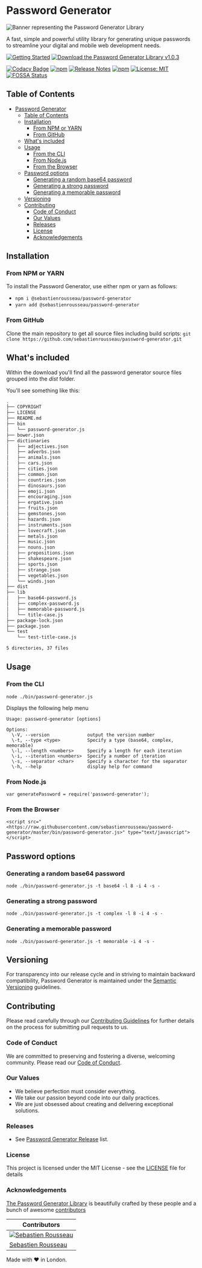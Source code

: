 # Password Generator

![Banner representing the Password Generator Library](https://raw.githubusercontent.com/sebastienrousseau/password-generator/master/images/password-generator-logo.svg)

A fast, simple and powerful utility library for generating unique passwords to streamline your digital and mobile web development needs.

[![Getting Started](https://raw.githubusercontent.com/sebastienrousseau/password-generator/master/images/button-primary.svg)](#installation)
[![Download the Password Generator Library v1.0.3](https://raw.githubusercontent.com/sebastienrousseau/password-generator/master/images/button-secondary.svg)](https://github.com/sebastienrousseau/password-generator/archive/refs/tags/1.0.4.zip)

[![Codacy Badge](https://app.codacy.com/project/badge/Grade/0acb169c95e443729551979e0fd86eaf)](https://www.codacy.com?utm_source=github.com&utm_medium=referral&utm_content=sebastienrousseau/password-generator&utm_campaign=Badge_Grade)
[![npm](https://img.shields.io/npm/v/@sebastienrousseau/password-generator.svg?style=flat&color=success)](https://www.npmjs.com/package/@sebastienrousseau/password-generator)
[![Release Notes](https://img.shields.io/badge/release-notes-success.svg)](https://github.com/sebastienrousseau/password-generator/releases/)
[![npm](https://img.shields.io/npm/dm/password-generator.svg?style=flat)](https://www.npmjs.com/package/@sebastienrousseau/password-generator)
[![License: MIT](https://img.shields.io/badge/License-MIT-success.svg?style=flat)](https://opensource.org/licenses/MIT)
[![FOSSA Status](https://app.fossa.com/api/projects/git%2Bgithub.com%2Fsebastienrousseau%2Fpassword-generator.svg?type=small)](https://app.fossa.com/projects/git%2Bgithub.com%2Fsebastienrousseau%2Fpassword-generator?ref=badge_small)

## Table of Contents

-   [Password Generator](#password-generator)
    -   [Table of Contents](#table-of-contents)
    -   [Installation](#installation)
        -   [From NPM or YARN](#from-npm-or-yarn)
        -   [From GitHub](#from-github)
    -   [What's included](#whats-included)
    -   [Usage](#usage)
        -   [From the CLI](#from-the-cli)
        -   [From Node.js](#from-nodejs)
        -   [From the Browser](#from-the-browser)
    -   [Password options](#password-options)
        -   [Generating a random base64 password](#generating-a-random-base64-password)
        -   [Generating a strong password](#generating-a-strong-password)
        -   [Generating a memorable password](#generating-a-memorable-password)
    -   [Versioning](#versioning)
    -   [Contributing](#contributing)
        -   [Code of Conduct](#code-of-conduct)
        -   [Our Values](#our-values)
        -   [Releases](#releases)
        -   [License](#license)
        -   [Acknowledgements](#acknowledgements)

## Installation

### From NPM or YARN

To install the Password Generator, use either npm or yarn as follows:

-   `npm i @sebastienrousseau/password-generator`
-   `yarn add @sebastienrousseau/password-generator`

### From GitHub

Clone the main repository to get all source files including build scripts: `git clone https://github.com/sebastienrousseau/password-generator.git`

## What's included

Within the download you'll find all the password generator source files grouped into the _dist_ folder.

You'll see something like this:

```bash
.
├── COPYRIGHT
├── LICENSE
├── README.md
├── bin
│   └── password-generator.js
├── bower.json
├── dictionaries
│   ├── adjectives.json
│   ├── adverbs.json
│   ├── animals.json
│   ├── cars.json
│   ├── cities.json
│   ├── common.json
│   ├── countries.json
│   ├── dinosaurs.json
│   ├── emoji.json
│   ├── encouraging.json
│   ├── ergative.json
│   ├── fruits.json
│   ├── gemstones.json
│   ├── hazards.json
│   ├── instruments.json
│   ├── lovecraft.json
│   ├── metals.json
│   ├── music.json
│   ├── nouns.json
│   ├── prepositions.json
│   ├── shakespeare.json
│   ├── sports.json
│   ├── strange.json
│   ├── vegetables.json
│   └── winds.json
├── dist
├── lib
│   ├── base64-password.js
│   ├── complex-password.js
│   ├── memorable-password.js
│   └── title-case.js
├── package-lock.json
├── package.json
└── test
    └── test-title-case.js

5 directories, 37 files
```

## Usage

### From the CLI

```shell
node ./bin/password-generator.js
```

Displays the following help menu

```shell
Usage: password-generator [options]

Options:
  \-V, --version              output the version number
  \-t, --type <type>          Specify a type (base64, complex, memorable)
  \-l, --length <numbers>     Specify a length for each iteration
  \-i, --iteration <numbers>  Specify a number of iteration
  \-s, --separator <char>     Specify a character for the separator
  \-h, --help                 display help for command
```

### From Node.js

```shell
var generatePassword = require('password-generator');
```

### From the Browser

```shell
<script src="<https://raw.githubusercontent.com/sebastienrousseau/password-generator/master/bin/password-generator.js>" type="text/javascript"></script>
```

## Password options

### Generating a random base64 password

```shell
node ./bin/password-generator.js -t base64 -l 8 -i 4 -s - 
```

### Generating a strong password

```shell
node ./bin/password-generator.js -t complex -l 8 -i 4 -s -
```

### Generating a memorable password

```shell
node ./bin/password-generator.js -t memorable -i 4 -s -
```

## Versioning

For transparency into our release cycle and in striving to maintain backward compatibility, Password Generator is maintained under the [Semantic Versioning](https://semver.org/) guidelines.

## Contributing

Please read carefully through our [Contributing Guidelines](https://github.com/sebastienrousseau/password-generator/blob/master/.github/CONTRIBUTING.md) for further details on the process for submitting pull requests to us.

### Code of Conduct

We are committed to preserving and fostering a diverse, welcoming community. Please read our [Code of Conduct](https://github.com/sebastienrousseau/password-generator/blob/master/.github/CODE-OF-CONDUCT.md).

### Our Values

-   We believe perfection must consider everything.
-   We take our passion beyond code into our daily practices.
-   We are just obsessed about creating and delivering exceptional solutions.

### Releases

-   See [Password Generator Release](https://github.com/sebastienrousseau/password-generator/releases) list.

### License

This project is licensed under the MIT License - see the [LICENSE](https://github.com/sebastienrousseau/password-generator/blob/master/LICENSE) file for details

### Acknowledgements

[The Password Generator Library](https://password-generator.pro) is beautifully crafted by these people and a bunch of awesome [contributors](https://github.com/sebastienrousseau/password-generator/graphs/contributors)

| Contributors                                                                                                     |
| ---------------------------------------------------------------------------------------------------------------- |
| [![Sebastien Rousseau](https://avatars0.githubusercontent.com/u/1394998?s=117)](https://sebastienrousseau.co.uk) |
| [Sebastien Rousseau](https://github.com/sebastienrousseau)                                                       |

Made with ❤ in London.
